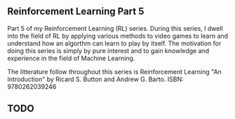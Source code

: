## Reinforcement Learning Part 5

Part 5 of my Reinforcement Learning (RL) series. During this series, I dwell into the field of RL by applying various methods to video games to learn and understand how an algorthm can learn to play by itself. The motivation for doing this series is simply by pure interest and to gain knowledge and experience in the field of Machine Learning.

The litterature follow throughout this series is Reinforcement Learning "An Introduction" by Ricard S. Button and Andrew G. Barto. ISBN: 9780262039246

## TODO

